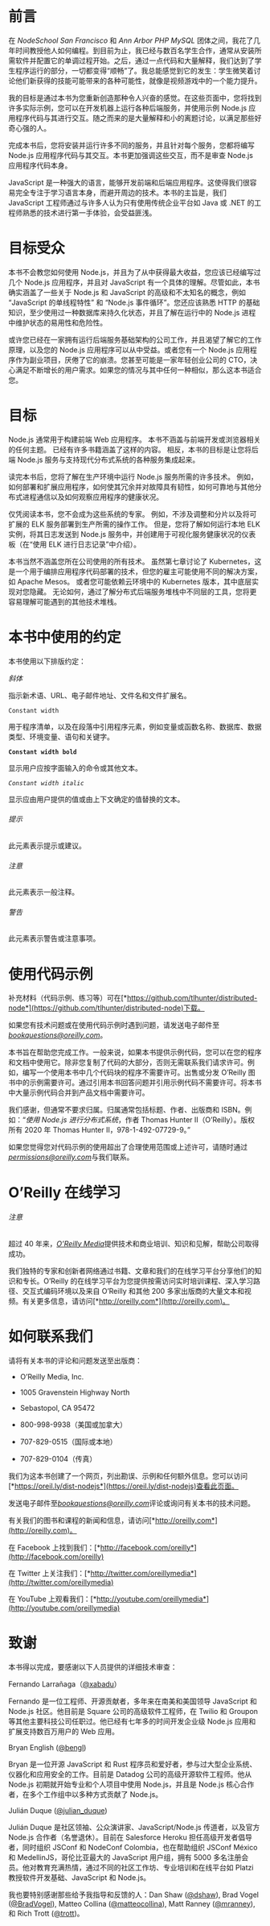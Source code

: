 # 前言

在 *NodeSchool San Francisco* 和 *Ann Arbor PHP MySQL* 团体之间，我花了几年时间教授他人如何编程。到目前为止，我已经与数百名学生合作，通常从安装所需软件并配置它的单调过程开始。之后，通过一点代码和大量解释，我们达到了学生程序运行的部分，一切都变得“顺畅”了。我总能感觉到它的发生：学生微笑着讨论他们新获得的技能可能带来的各种可能性，就像是视频游戏中的一个能力提升。

我的目标是通过本书为您重新创造那种令人兴奋的感觉。在这些页面中，您将找到许多实际示例，您可以在开发机器上运行各种后端服务，并使用示例 Node.js 应用程序代码与其进行交互。随之而来的是大量解释和小的离题讨论，以满足那些好奇心强的人。

完成本书后，您将安装并运行许多不同的服务，并且针对每个服务，您都将编写 Node.js 应用程序代码与其交互。本书更加强调这些交互，而不是审查 Node.js 应用程序代码本身。

JavaScript 是一种强大的语言，能够开发前端和后端应用程序。这使得我们很容易完全专注于学习语言本身，而避开周边的技术。本书的主旨是，我们 JavaScript 工程师通过与许多人认为只有使用传统企业平台如 Java 或 .NET 的工程师熟悉的技术进行第一手体验，会受益匪浅。

# 目标受众

本书不会教您如何使用 Node.js，并且为了从中获得最大收益，您应该已经编写过几个 Node.js 应用程序，并且对 JavaScript 有一个具体的理解。尽管如此，本书确实涵盖了一些关于 Node.js 和 JavaScript 的高级和不太知名的概念，例如 “JavaScript 的单线程特性” 和 “Node.js 事件循环”。您还应该熟悉 HTTP 的基础知识，至少使用过一种数据库来持久化状态，并且了解在运行中的 Node.js 进程中维护状态的易用性和危险性。

或许您已经在一家拥有运行后端服务基础架构的公司工作，并且渴望了解它的工作原理，以及您的 Node.js 应用程序可以从中受益。或者您有一个 Node.js 应用程序作为副业项目，厌倦了它的崩溃。您甚至可能是一家年轻创业公司的 CTO，决心满足不断增长的用户需求。如果您的情况与其中任何一种相似，那么这本书适合您。

# 目标

Node.js 通常用于构建前端 Web 应用程序。 本书不涵盖与前端开发或浏览器相关的任何主题。 已经有许多书籍涵盖了这样的内容。 相反，本书的目标是让您将后端 Node.js 服务与支持现代分布式系统的各种服务集成起来。

读完本书后，您将了解在生产环境中运行 Node.js 服务所需的许多技术。 例如，如何部署和扩展应用程序，如何使其冗余并对故障具有韧性，如何可靠地与其他分布式进程通信以及如何观察应用程序的健康状况。

仅凭阅读本书，您不会成为这些系统的专家。 例如，不涉及调整和分片以及将可扩展的 ELK 服务部署到生产所需的操作工作。 但是，您将了解如何运行本地 ELK 实例，将其日志发送到 Node.js 服务中，并创建用于可视化服务健康状况的仪表板（在“使用 ELK 进行日志记录”中介绍）。

本书当然不涵盖您所在公司使用的所有技术。 虽然第七章讨论了 Kubernetes，这是一个用于编排应用程序代码部署的技术，但您的雇主可能使用不同的解决方案，如 Apache Mesos。 或者您可能依赖云环境中的 Kubernetes 版本，其中底层实现对您隐藏。 无论如何，通过了解分布式后端服务堆栈中不同层的工具，您将更容易理解可能遇到的其他技术堆栈。

# 本书中使用的约定

本书使用以下排版约定：

*斜体*

指示新术语、URL、电子邮件地址、文件名和文件扩展名。

`Constant width`

用于程序清单，以及在段落中引用程序元素，例如变量或函数名称、数据库、数据类型、环境变量、语句和关键字。

**`Constant width bold`**

显示用户应按字面输入的命令或其他文本。

*`Constant width italic`*

显示应由用户提供的值或由上下文确定的值替换的文本。

###### 提示

此元素表示提示或建议。

###### 注意

此元素表示一般注释。

###### 警告

此元素表示警告或注意事项。

# 使用代码示例

补充材料（代码示例、练习等）可在[*https://github.com/tlhunter/distributed-node*](https://github.com/tlhunter/distributed-node)下载。

如果您有技术问题或在使用代码示例时遇到问题，请发送电子邮件至*bookquestions@oreilly.com*。

本书旨在帮助您完成工作。一般来说，如果本书提供示例代码，您可以在您的程序和文档中使用它。除非您复制了代码的大部分，否则无需联系我们请求许可。例如，编写一个使用本书中几个代码块的程序不需要许可。出售或分发 O’Reilly 图书中的示例需要许可。通过引用本书回答问题并引用示例代码不需要许可。将本书中大量示例代码合并到产品文档中需要许可。

我们感谢，但通常不要求归属。归属通常包括标题、作者、出版商和 ISBN。例如：“*使用 Node.js 进行分布式系统*，作者 Thomas Hunter II（O’Reilly）。版权所有 2020 年 Thomas Hunter II，978-1-492-07729-9。”

如果您觉得您对代码示例的使用超出了合理使用范围或上述许可，请随时通过*permissions@oreilly.com*与我们联系。

# O’Reilly 在线学习

###### 注意

超过 40 年来，[*O’Reilly Media*](http://oreilly.com)提供技术和商业培训、知识和见解，帮助公司取得成功。

我们独特的专家和创新者网络通过书籍、文章和我们的在线学习平台分享他们的知识和专长。O’Reilly 的在线学习平台为您提供按需访问实时培训课程、深入学习路径、交互式编码环境以及来自 O’Reilly 和其他 200 多家出版商的大量文本和视频。有关更多信息，请访问[*http://oreilly.com*](http://oreilly.com)。

# 如何联系我们

请将有关本书的评论和问题发送至出版商：

+   O’Reilly Media, Inc.

+   1005 Gravenstein Highway North

+   Sebastopol, CA 95472

+   800-998-9938（美国或加拿大）

+   707-829-0515（国际或本地）

+   707-829-0104（传真）

我们为这本书创建了一个网页，列出勘误、示例和任何额外信息。您可以访问[*https://oreil.ly/dist-nodejs*](https://oreil.ly/dist-nodejs)查看此页面。

发送电子邮件至*bookquestions@oreilly.com*评论或询问有关本书的技术问题。

有关我们的图书和课程的新闻和信息，请访问[*http://oreilly.com*](http://oreilly.com)。

在 Facebook 上找到我们：[*http://facebook.com/oreilly*](http://facebook.com/oreilly)

在 Twitter 上关注我们：[*http://twitter.com/oreillymedia*](http://twitter.com/oreillymedia)

在 YouTube 上观看我们：[*http://youtube.com/oreillymedia*](http://youtube.com/oreillymedia)

# 致谢

本书得以完成，要感谢以下人员提供的详细技术审查：

Fernando Larrañaga（[@xabadu](https://twitter.com/xabadu)）

Fernando 是一位工程师、开源贡献者，多年来在南美和美国领导 JavaScript 和 Node.js 社区。他目前是 Square 公司的高级软件工程师，在 Twilio 和 Groupon 等其他主要科技公司任职过。他已经有七年多的时间开发企业级 Node.js 应用和扩展支持数百万用户的 Web 应用。

Bryan English ([@bengl](https://twitter.com/bengl))

Bryan 是一位开源 JavaScript 和 Rust 程序员和爱好者，参与过大型企业系统、仪器化和应用安全的工作。目前是 Datadog 公司的高级开源软件工程师。他从 Node.js 初期就开始专业和个人项目中使用 Node.js，并且是 Node.js 核心合作者，在多个工作组中以多种方式贡献了 Node.js。

Julián Duque ([@julian_duque](https://twitter.com/julian_duque))

Julián Duque 是社区领袖、公众演讲家、JavaScript/Node.js 传道者，以及官方 Node.js 合作者（名誉退休）。目前在 Salesforce Heroku 担任高级开发者倡导者，同时组织 JSConf 和 NodeConf Colombia，也在帮助组织 JSConf México 和 MedellinJS，哥伦比亚最大的 JavaScript 用户组，拥有 5000 多名注册会员。他对教育充满热情，通过不同的社区工作坊、专业培训和在线平台如 Platzi 教授软件开发基础、JavaScript 和 Node.js。

我也要特别感谢那些给予我指导和反馈的人：Dan Shaw ([@dshaw](https://twitter.com/dshaw)), Brad Vogel ([@BradVogel](https://twitter.com/BradVogel)), Matteo Collina ([@matteocollina](https://twitter.com/matteocollina)), Matt Ranney ([@mranney](https://twitter.com/mranney)), 和 Rich Trott ([@trott](https://twitter.com/trott))。
